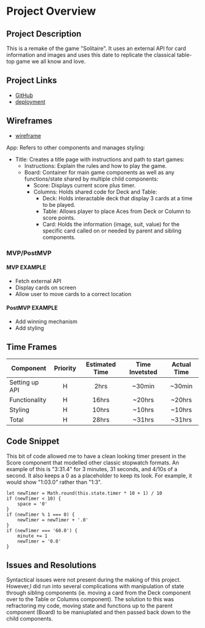 # Project Overview


## Project Description

This is a remake of the game "Solitaire". It uses an external API for card information and images and uses this date to replicate the classical table-top game we all know and love.

## Project Links

- [GitHub](https://git.generalassemb.ly/KJFreys1/project-2)
- [deployment](https://thirsty-tereshkova-fcfa2a.netlify.com)

## Wireframes

- [wireframe](https://docs.google.com/drawings/d/1tzUNoerIn4hL4Ir4ngrA0y9HhLIz0D0M1hx8u5q2z8k/edit?usp=sharing)

App: Refers to other components and manages styling:
- Title: Creates a title page with instructions and path to start games:
	- Instructions: Explain the rules and how to play the game.
	- Board: Container for main game components as well as any functions/state shared by multiple child components:
		- Score: Displays current score plus timer.
		- Columns: Holds shared code for Deck and Table:
			- Deck: Holds interactable deck that display 3 cards at a time to be played.
			- Table: Allows player to place Aces from Deck or Column to score points.
			- Card: Holds the information (image, suit, value) for the specific card called on or needed by parent and sibling components.

### MVP/PostMVP  

#### MVP EXAMPLE
- Fetch external API
- Display cards on screen
- Allow user to move cards to a correct location

#### PostMVP EXAMPLE

- Add winning mechanism
- Add styling

## Time Frames

| Component | Priority | Estimated Time | Time Invetsted | Actual Time |
| --- | :---: |  :---: | :---: | :---: |
| Setting up API | H | 2hrs| ~30min | ~30min |
| Functionality | H | 16hrs| ~20hrs | ~20hrs |
| Styling | H | 10hrs| ~10hrs | ~10hrs |
| Total | H | 28hrs | ~31hrs | ~31hrs |

## Code Snippet

This bit of code allowed me to have a clean looking timer present in the Score component that modelled other classic stopwatch formats. An example of this is "3:31.4" for 3 minutes, 31 seconds, and 4/10s of a second. It also keeps a 0 as a placeholder to keep its look. For example, it would show "1:03.0" rather than "1:3".

```
let newTimer = Math.round(this.state.timer * 10 + 1) / 10
if (newTimer < 10) {
    space = '0'
}
if (newTimer % 1 === 0) {
    newTimer = newTimer + '.0'
}
if (newTimer === '60.0') {
    minute += 1
    newTimer = '0.0'
}
```

## Issues and Resolutions

Syntactical issues were not present during the making of this project. However,I did run into several complications with manipulation of state through sibling components (ie. moving a card from the Deck component over to the Table or Columns component). The solution to this was refractoring my code, moving state and functions up to the parent component (Board) to be maniuplated and then passed back down to the child components.
